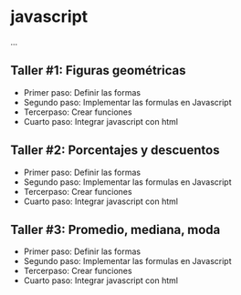 # javascript

...

## Taller #1: Figuras geométricas

- Primer paso: Definir las formas
- Segundo paso: Implementar las formulas en Javascript
- Tercerpaso: Crear funciones
- Cuarto paso: Integrar javascript con html

## Taller #2: Porcentajes y descuentos

- Primer paso: Definir las formas
- Segundo paso: Implementar las formulas en Javascript
- Tercerpaso: Crear funciones
- Cuarto paso: Integrar javascript con html

## Taller #3: Promedio, mediana, moda

- Primer paso: Definir las formas
- Segundo paso: Implementar las formulas en Javascript
- Tercerpaso: Crear funciones
- Cuarto paso: Integrar javascript con html

